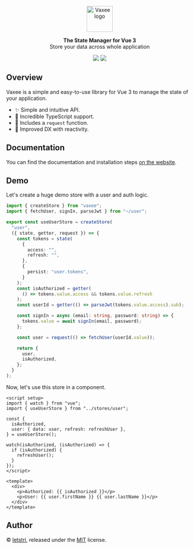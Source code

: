<p align="center">
<a href="https://vaxee.letstri.dev" target="_blank" rel="noopener noreferrer">
<img height="70" src="https://vaxee.letstri.dev/logo.svg"  alt="Vaxee logo">
</a>
</p>
<p  align="center">
<strong>The State Manager for Vue 3</strong><br>Store your data across whole application
</p>
<p align="center">
<a href="https://www.npmjs.com/package/vaxee"><img  src="https://img.shields.io/npm/v/vaxee.svg?style=for-the-badge"></a>
<a href="https://nixle.letstri.dev"><img  src="https://img.shields.io/badge/you_want-vaxee-green?style=for-the-badge"></a>
</p>

## Overview

Vaxee is a simple and easy-to-use library for Vue 3 to manage the state of your application.

- ✨ Simple and intuitive API.
- 💪 Incredible TypeScript support.
- 🤯 Includes a `request` function.
- 🫡 Improved DX with reactivity.

## Documentation

You can find the documentation and installation steps [on the website](https://vaxee.letstri.dev).

## Demo

Let's create a huge demo store with a user and auth logic.

```ts
import { createStore } from "vaxee";
import { fetchUser, signIn, parseJwt } from "~/user";

export const useUserStore = createStore(
  "user",
  ({ state, getter, request }) => {
    const tokens = state(
      {
        access: "",
        refresh: "",
      },
      {
        persist: "user.tokens",
      }
    );
    const isAuthorized = getter(
      () => tokens.value.access && tokens.value.refresh
    );
    const userId = getter(() => parseJwt(tokens.value.access).sub);

    const signIn = async (email: string, password: string) => {
      tokens.value = await signIn(email, password);
    };

    const user = request(() => fetchUser(userId.value));

    return {
      user,
      isAuthorized,
    };
  }
);
```

Now, let's use this store in a component.

```vue
<script setup>
import { watch } from "vue";
import { useUserStore } from "../stores/user";

const {
  isAuthorized,
  user: { data: user, refresh: refreshUser },
} = useUserStore();

watch(isAuthorized, (isAuthorized) => {
  if (isAuthorized) {
    refreshUser();
  }
});
</script>

<template>
  <div>
    <p>Authorized: {{ isAuthorized }}</p>
    <p>User: {{ user.firstName }} {{ user.lastName }}</p>
  </div>
</template>
```

## Author

© [letstri](https://letstri.dev), released under the [MIT](https://github.com/letstri/vaxee/blob/main/LICENSE) license.

